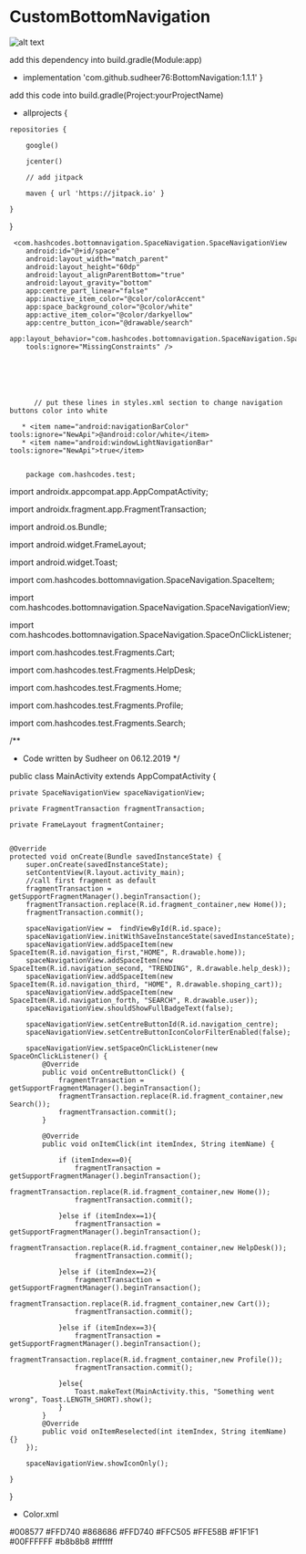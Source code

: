 # CustomBottomNavigation
![alt text](https://github.com/sudheer76/CustomBottomNavigation/blob/master/screenshot.jpg)


add this dependency into build.gradle(Module:app)



    
  *  implementation 'com.github.sudheer76:BottomNavigation:1.1.1'
}

add this code into build.gradle(Project:yourProjectName)
     
   *  allprojects {
     
    repositories {
    
        google()
        
        jcenter()
        
        // add jitpack
        
        maven { url 'https://jitpack.io' }
      
    }
}
    
    
    
     <com.hashcodes.bottomnavigation.SpaceNavigation.SpaceNavigationView
        android:id="@+id/space"
        android:layout_width="match_parent"
        android:layout_height="60dp"
        android:layout_alignParentBottom="true"
        android:layout_gravity="bottom"
        app:centre_part_linear="false"
        app:inactive_item_color="@color/colorAccent"
        app:space_background_color="@color/white"
        app:active_item_color="@color/darkyellow"
        app:centre_button_icon="@drawable/search"
        app:layout_behavior="com.hashcodes.bottomnavigation.SpaceNavigation.SpaceNavigationViewBehavior"
        tools:ignore="MissingConstraints" />
        
        
        
        
    

          // put these lines in styles.xml section to change navigation buttons color into white   
          
       * <item name="android:navigationBarColor" tools:ignore="NewApi">@android:color/white</item>
       * <item name="android:windowLightNavigationBar" tools:ignore="NewApi">true</item>
        
        
        package com.hashcodes.test;

import androidx.appcompat.app.AppCompatActivity;

import androidx.fragment.app.FragmentTransaction;

import android.os.Bundle;

import android.widget.FrameLayout;

import android.widget.Toast;

import com.hashcodes.bottomnavigation.SpaceNavigation.SpaceItem;

import com.hashcodes.bottomnavigation.SpaceNavigation.SpaceNavigationView;

import com.hashcodes.bottomnavigation.SpaceNavigation.SpaceOnClickListener;

import com.hashcodes.test.Fragments.Cart;

import com.hashcodes.test.Fragments.HelpDesk;

import com.hashcodes.test.Fragments.Home;

import com.hashcodes.test.Fragments.Profile;

import com.hashcodes.test.Fragments.Search;


/**
 * Code written by Sudheer on 06.12.2019
 */


public class MainActivity extends AppCompatActivity {

    private SpaceNavigationView spaceNavigationView;
    
    private FragmentTransaction fragmentTransaction;
    
    private FrameLayout fragmentContainer;
    

    @Override
    protected void onCreate(Bundle savedInstanceState) {
        super.onCreate(savedInstanceState);
        setContentView(R.layout.activity_main);
        //call first fragment as default
        fragmentTransaction = getSupportFragmentManager().beginTransaction();
        fragmentTransaction.replace(R.id.fragment_container,new Home());
        fragmentTransaction.commit();

        spaceNavigationView =  findViewById(R.id.space);
        spaceNavigationView.initWithSaveInstanceState(savedInstanceState);
        spaceNavigationView.addSpaceItem(new SpaceItem(R.id.navigation_first,"HOME", R.drawable.home));
        spaceNavigationView.addSpaceItem(new SpaceItem(R.id.navigation_second, "TRENDING", R.drawable.help_desk));
        spaceNavigationView.addSpaceItem(new SpaceItem(R.id.navigation_third, "HOME", R.drawable.shoping_cart));
        spaceNavigationView.addSpaceItem(new SpaceItem(R.id.navigation_forth, "SEARCH", R.drawable.user));
        spaceNavigationView.shouldShowFullBadgeText(false);

        spaceNavigationView.setCentreButtonId(R.id.navigation_centre);
        spaceNavigationView.setCentreButtonIconColorFilterEnabled(false);

        spaceNavigationView.setSpaceOnClickListener(new SpaceOnClickListener() {
            @Override
            public void onCentreButtonClick() {
                fragmentTransaction = getSupportFragmentManager().beginTransaction();
                fragmentTransaction.replace(R.id.fragment_container,new Search());
                fragmentTransaction.commit();
            }

            @Override
            public void onItemClick(int itemIndex, String itemName) {

                if (itemIndex==0){
                    fragmentTransaction = getSupportFragmentManager().beginTransaction();
                    fragmentTransaction.replace(R.id.fragment_container,new Home());
                    fragmentTransaction.commit();

                }else if (itemIndex==1){
                    fragmentTransaction = getSupportFragmentManager().beginTransaction();
                    fragmentTransaction.replace(R.id.fragment_container,new HelpDesk());
                    fragmentTransaction.commit();

                }else if (itemIndex==2){
                    fragmentTransaction = getSupportFragmentManager().beginTransaction();
                    fragmentTransaction.replace(R.id.fragment_container,new Cart());
                    fragmentTransaction.commit();

                }else if (itemIndex==3){
                    fragmentTransaction = getSupportFragmentManager().beginTransaction();
                    fragmentTransaction.replace(R.id.fragment_container,new Profile());
                    fragmentTransaction.commit();

                }else{
                    Toast.makeText(MainActivity.this, "Something went wrong", Toast.LENGTH_SHORT).show();
                }
            }
            @Override
            public void onItemReselected(int itemIndex, String itemName) {}
        });

        spaceNavigationView.showIconOnly();

    }

}





*  Color.xml


 <color name="colorPrimary">#008577</color>
    <color name="colorPrimaryDark">#FFD740</color>
    <color name="colorAccent">#868686</color>
    <color name="yellow">#FFD740</color>
    <color name="darkyellow">#FFC505</color>
    <color name="lightyellow">#FFE58B</color>
    <color name="LightGray">#F1F1F1</color>
    <color name="transprent">#00FFFFFF</color>
    <color name="Grey">#b8b8b8</color>
    <color name="white">#ffffff</color>
